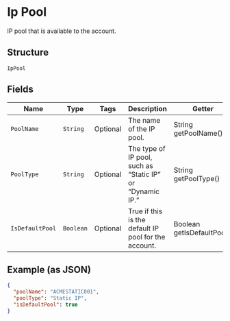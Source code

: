 
# Ip Pool

IP pool that is available to the account.

## Structure

`IpPool`

## Fields

| Name | Type | Tags | Description | Getter | Setter |
|  --- | --- | --- | --- | --- | --- |
| `PoolName` | `String` | Optional | The name of the IP pool. | String getPoolName() | setPoolName(String poolName) |
| `PoolType` | `String` | Optional | The type of IP pool, such as “Static IP” or “Dynamic IP.” | String getPoolType() | setPoolType(String poolType) |
| `IsDefaultPool` | `Boolean` | Optional | True if this is the default IP pool for the account. | Boolean getIsDefaultPool() | setIsDefaultPool(Boolean isDefaultPool) |

## Example (as JSON)

```json
{
  "poolName": "ACMESTATIC001",
  "poolType": "Static IP",
  "isDefaultPool": true
}
```

